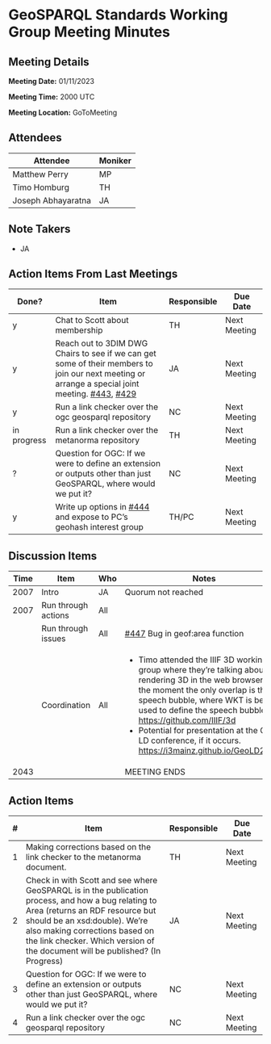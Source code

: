 # GeoSPARQL Standards Working Group Meeting Minutes
## Meeting Details
**Meeting Date:** 01/11/2023

**Meeting Time:** 2000 UTC

**Meeting Location:** GoToMeeting  

## Attendees
Attendee | Moniker |
---- | ---- |
Matthew Perry | MP |
Timo Homburg | TH |
Joseph Abhayaratna | JA |

## Note Takers
- JA

## Action Items From Last Meetings
Done? | Item | Responsible | Due Date |
---- | ---- | ---- | --- |
y | Chat to Scott about membership | TH | Next Meeting |
y | Reach out to 3DIM DWG Chairs to see if we can get some of their members to join our next meeting or arrange a special joint meeting. [#443](https://github.com/opengeospatial/ogc-geosparql/pull/443), [#429](https://github.com/opengeospatial/ogc-geosparql/issues/429) | JA | Next Meeting |
y | Run a link checker over the ogc geosparql repository | NC | Next Meeting |
in progress | Run a link checker over the metanorma repository | TH | Next Meeting |
? | Question for OGC: If we were to define an extension or outputs other than just GeoSPARQL, where would we put it? | NC | Next Meeting |
y | Write up options in [#444](https://github.com/opengeospatial/ogc-geosparql/issues/444) and expose to PC’s geohash interest group | TH/PC | Next Meeting |

## Discussion Items
Time | Item | Who | Notes |
---- | ---- | ---- | ---- |
2007 | Intro | JA | Quorum not reached |
2007 | Run through actions | All | |
<br/> | Run through issues | All | [#447](https://github.com/opengeospatial/ogc-geosparql/issues/447) Bug in geof:area function |
<br/> | Coordination | All | <ul><li>Timo attended the IIIF 3D working group where they’re talking about rendering 3D in the web browser. At the moment the only overlap is the speech bubble, where WKT is being used to define the speech bubble. https://github.com/IIIF/3d</li><li>Potential for presentation at the Geo-LD conference, if it occurs. https://i3mainz.github.io/GeoLD2022/</li></ul> |
2043 | | | MEETING ENDS |

## Action Items
\# | Item | Responsible | Due Date |
---- | ---- | ---- | ---- |
<span name="action_1">1</span> | Making corrections based on the link checker to the metanorma document. | TH | Next Meeting |
<span name="action_2">2</span> | Check in with Scott and see where GeoSPARQL is in the publication process, and how a bug relating to Area (returns an RDF resource bu​​t should be an xsd:double). We’re also making corrections based on the link checker. Which version of the document will be published? (In Progress) | JA | Next Meeting |
<span name="action_3">3</span> | Question for OGC: If we were to define an extension or outputs other than just GeoSPARQL, where would we put it? | NC | Next Meeting |
<span name="action_4">4</span> | Run a link checker over the ogc geosparql repository | NC | Next Meeting |
